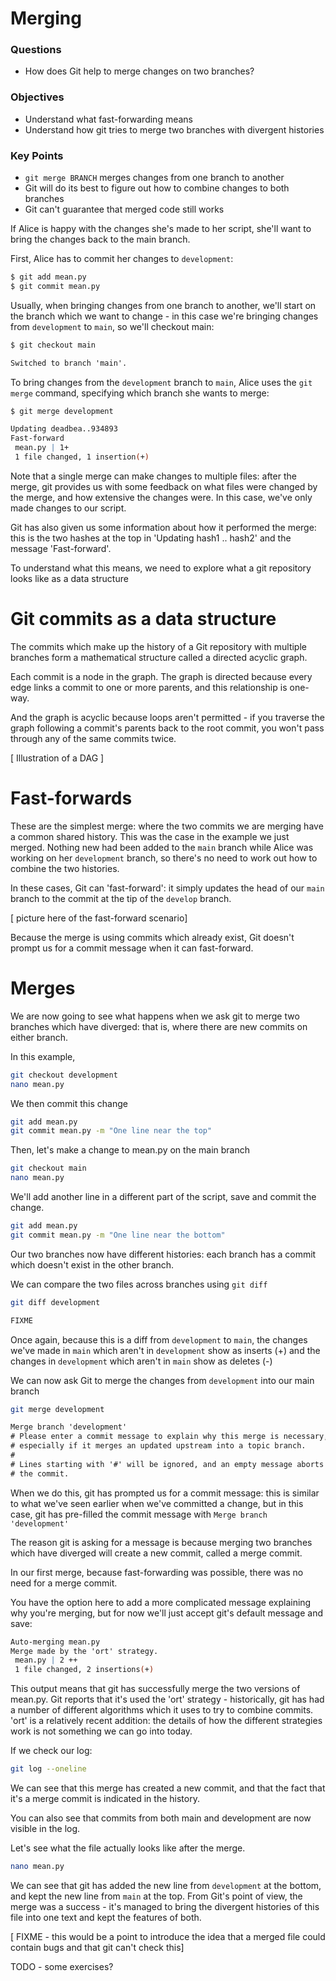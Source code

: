 # Merging

<div class="questions">

### Questions

- How does Git help to merge changes on two branches?

</div>

<div class="objectives">

### Objectives

- Understand what fast-forwarding means
- Understand how git tries to merge two branches with divergent histories

</div>  


<div class="keypoints">

### Key Points

- `git merge BRANCH` merges changes from one branch to another
- Git will do its best to figure out how to combine changes to both branches
- Git can't guarantee that merged code still works

</div>

If Alice is happy with the changes she's made to her script, she'll want to
bring the changes back to the main branch. 

First, Alice has to commit her changes to `development`:

```bash
$ git add mean.py
$ git commit mean.py
```

Usually, when bringing changes from one branch to another, we'll start on the 
branch which we want to change - in this case we're bringing changes from
`development` to `main`, so we'll checkout main:

```bash
$ git checkout main
```

```abc
Switched to branch 'main'.
```

To bring changes from the `development` branch to `main`, Alice uses the
`git merge` command, specifying which branch she wants to merge:

```bash
$ git merge development
```

```abc
Updating deadbea..934893
Fast-forward
 mean.py | 1+
 1 file changed, 1 insertion(+)
```

Note that a single merge can make changes to multiple files: after the merge, 
git provides us with some feedback on what files were changed by the merge, and
how extensive the changes were. In this case, we've only made changes to our
script.

Git has also given us some information about how it performed the merge: this
is the two hashes at the top in 'Updating hash1 .. hash2' and the message
'Fast-forward'.

To understand what this means, we need to explore what a git repository looks
like as a data structure

# Git commits as a data structure

The commits which make up the history of a Git repository with multiple
branches form a mathematical structure called a directed acyclic graph.

Each commit is a node in the graph. The graph is directed because every edge
links a commit to one or more parents, and this relationship is one-way.

And the graph is acyclic because loops aren't permitted - if you traverse the
graph following a commit's parents back to the root commit, you won't pass 
through any of the same commits twice.

[ Illustration of a DAG ]

# Fast-forwards

These are the simplest merge: where the two commits we are merging have a
common shared history. This was the case in the example we just merged.
Nothing new had been added to the `main` branch while Alice was working on
her `development` branch, so there's no need to work out how to combine the
two histories.

In these cases, Git can 'fast-forward': it simply updates the head of our
`main` branch to the commit at the tip of the `develop` branch.

[ picture here of the fast-forward scenario]

Because the merge is using commits which already exist, Git doesn't prompt
us for a commit message when it can fast-forward.

# Merges

We are now going to see what happens when we ask git to merge two branches
which have diverged: that is, where there are new commits on either branch.

In this example, 

```bash
git checkout development
nano mean.py
```

We then commit this change

```bash
git add mean.py
git commit mean.py -m "One line near the top"
```

Then, let's make a change to mean.py on the main branch

```bash
git checkout main
nano mean.py
```

We'll add another line in a different part of the script, save and commit
the change.

```bash
git add mean.py
git commit mean.py -m "One line near the bottom"
```

Our two branches now have different histories: each branch has a commit which 
doesn't exist in the other branch.

We can compare the two files across branches using `git diff`

```bash
git diff development
```

```abc
FIXME
```
Once again, because this is a diff from `development` to `main`, the changes
we've made in `main` which aren't in `development` show as inserts (+) and
the changes in `development` which aren't in `main` show as deletes (-)

We can now ask Git to merge the changes from `development` into our main branch

```bash
git merge development
```

```abc
Merge branch 'development'
# Please enter a commit message to explain why this merge is necessary,
# especially if it merges an updated upstream into a topic branch.
#
# Lines starting with '#' will be ignored, and an empty message aborts
# the commit.
```

When we do this, git has prompted us for a commit message: this is similar to
what we've seen earlier when we've committed a change, but in this case, git
has pre-filled the commit message with `Merge branch 'development'`

The reason git is asking for a message is because merging two branches which
have diverged will create a new commit, called a merge commit.

In our first merge, because fast-forwarding was possible, there was no need
for a merge commit.

You have the option here to add a more complicated message explaining why you're
merging, but for now we'll just accept git's default message and save:

```abc
Auto-merging mean.py
Merge made by the 'ort' strategy.
 mean.py | 2 ++
 1 file changed, 2 insertions(+)
```

This output means that git has successfully merge the two versions of mean.py.
Git reports that it's used the 'ort' strategy - historically, git has had a
number of different algorithms which it uses to try to combine commits. 'ort'
is a relatively recent addition: the details of how the different strategies
work is not something we can go into today.

If we check our log:

```bash
git log --oneline
```

We can see that this merge has created a new commit, and that the fact that
it's a merge commit is indicated in the history.

You can also see that commits from both main and development are now visible
in the log.

Let's see what the file actually looks like after the merge.

```bash
nano mean.py
```

We can see that git has added the new line from `development` at the bottom, 
and kept the new line from `main` at the top. From Git's point of view, the
merge was a success - it's managed to bring the divergent histories of this
file into one text and kept the features of both.

[ FIXME - this would be a point to introduce the idea that a merged file 
could contain bugs and that git can't check this]

TODO - some exercises?







